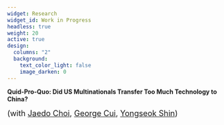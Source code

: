 ```yaml
---
widget: Research
widget_id: Work in Progress
headless: true
weight: 20
active: true
design:
  columns: "2"
  background:
    text_color_light: false
    image_darken: 0
---
```

**Quid-Pro-Quo: Did US Multinationals Transfer Too Much Technology to China?**

<font size="4"> (with <a href="http://www.jaedochoi.com">Jaedo Choi</a>, <a href="https://sites.google.com/umich.edu/georgecui/home">George Cui</a>, <a href="https://sites.wustl.edu/yshin/"> Yongseok Shin</a>)